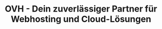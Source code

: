 ---
title: OVH - Dein zuverlässiger Partner für Webhosting und Cloud-Lösungen
description: Erfahre mehr über OVH, deinen Partner für zuverlässige Webhosting- und Cloud-Lösungen. Entdecke, wie OVH dein Online-Geschäft unterstützen kann.
---